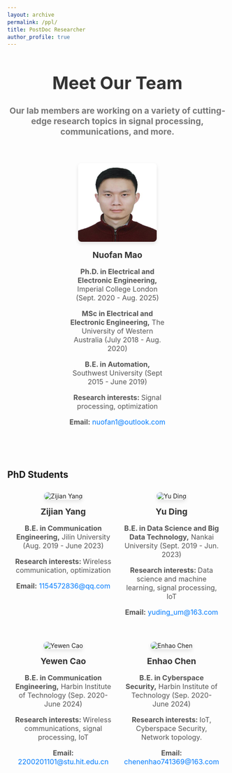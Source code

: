 ```yaml
---
layout: archive
permalink: /ppl/
title: PostDoc Researcher
author_profile: true
---
```


<style>
  .team-members {
    display: flex;
    flex-wrap: wrap;
    justify-content: space-evenly;
    margin-bottom: 50px;
  }

  .team-member {
    width: 220px; /* 控制每个成员块的宽度 */
    margin-bottom: 30px;
    text-align: center;
    padding: 10px;
  }

  .team-member img {
    width: 180px; /* 调整图片的宽度 */
    height: 180px; /* 调整图片的高度 */
    border-radius: 8px;
    box-shadow: 0 4px 8px rgba(0, 0, 0, 0.1);
    margin-bottom: 10px; /* 调整图片与文字的间距 */
  }

  .team-member h2 {
    font-size: 1.2rem;
    color: #333;
    margin-top: 5px;
  }

  .team-member p {
    font-size: 1rem;
    color: #555;
    margin-bottom: 8px;
  }

  .team-member p strong {
    font-weight: bold;
  }

  .team-member .contact {
    margin-top: 10px;
  }

  .team-member .contact a {
    text-decoration: none;
    color: #007BFF;
  }

  .header {
    text-align: center;
    margin-bottom: 50px;
  }

  .header h1 {
    font-size: 2.5rem;
    color: #333;
    margin-bottom: 20px;
  }

  .header h3 {
    font-size: 1.2rem;
    color: #777;
  }
</style>

<div class="header">
  <h1>Meet Our Team</h1>
  <h3>Our lab members are working on a variety of cutting-edge research topics in signal processing, communications, and more.</h3>
</div>

<!-- Team Member Section: PostDoc Researcher -->
<div class="team-members">
  <div class="team-member">
    <img src="https://github.com/lynshao/Lab.github.io/blob/master/images/nuofan_mao.jpg?raw=true" alt="Nuofan Mao">
    <h2>Nuofan Mao</h2>
    <p><strong>Ph.D. in Electrical and Electronic Engineering,</strong> Imperial College London (Sept. 2020 - Aug. 2025)</p>
    <p><strong>MSc in Electrical and Electronic Engineering,</strong> The University of Western Australia (July 2018 - Aug. 2020)</p>
    <p><strong>B.E. in Automation,</strong> Southwest University (Sept 2015 - June 2019)</p>
    <p><strong>Research interests: </strong> Signal processing, optimization </p>
    <div class="contact">
      <p><strong>Email:</strong> <a href="mailto:nuofan1@outlook.com">nuofan1@outlook.com</a></p>
    </div>
  </div>
</div>

<!-- PhD Students Section -->
<h2>PhD Students</h2>
<div class="team-members">
  <!-- Zijian Yang -->
  <div class="team-member">
    <img src="https://github.com/lynshao/Lab.github.io/blob/master/images/zijian.jpg?raw=true" alt="Zijian Yang">
    <h2>Zijian Yang</h2>
    <p><strong>B.E. in Communication Engineering,</strong> Jilin University (Aug. 2019 - June 2023)</p>
    <p><strong>Research interests: </strong> Wireless communication, optimization </p>
    <div class="contact">
      <p><strong>Email:</strong> <a href="mailto:1154572836@qq.com">1154572836@qq.com</a></p>
    </div>
  </div>

  <!-- Yu Ding -->
  <div class="team-member">
    <img src="https://github.com/lynshao/Lab.github.io/blob/master/images/yu.jpg?raw=true" alt="Yu Ding">
    <h2>Yu Ding</h2>
    <p><strong>B.E. in Data Science and Big Data Technology,</strong> Nankai University (Sept. 2019 - Jun. 2023)</p>
    <p><strong>Research interests: </strong> Data science and machine learning, signal processing, IoT </p>
    <div class="contact">
      <p><strong>Email:</strong> <a href="mailto:yuding_um@163.com">yuding_um@163.com</a></p>
    </div>
  </div>

  <!-- Yewen Cao -->
  <div class="team-member">
    <img src="https://github.com/lynshao/Lab.github.io/blob/master/images/yewen.jpg?raw=true" alt="Yewen Cao">
    <h2>Yewen Cao</h2>
    <p><strong>B.E. in Communication Engineering,</strong> Harbin Institute of Technology (Sep. 2020-June 2024)</p>
    <p><strong>Research interests: </strong> Wireless communications, signal processing, IoT </p>
    <div class="contact">
      <p><strong>Email:</strong> <a href="mailto:2200201101@stu.hit.edu.cn">2200201101@stu.hit.edu.cn</a></p>
    </div>
  </div>

  <!-- Enhao Chen -->
  <div class="team-member">
    <img src="https://github.com/lynshao/Lab.github.io/blob/master/images/Enhao.jpg?raw=true" alt="Enhao Chen">
    <h2>Enhao Chen</h2>
    <p><strong>B.E. in Cyberspace Security,</strong> Harbin Institute of Technology (Sep. 2020-June 2024)</p>
    <p><strong>Research interests: </strong> IoT, Cyberspace Security, Network topology. </p>
    <div class="contact">
      <p><strong>Email:</strong> <a href="mailto:chenenhao741369@163.com">chenenhao741369@163.com</a></p>
    </div>
  </div>
</div>

<!-- Repeat the same layout for other members -->
